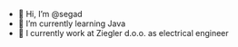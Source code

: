 - 👋 Hi, I’m @segad
- 🌱 I’m currently learning Java
- 💞️ I currently work at Ziegler d.o.o. as electrical engineer
